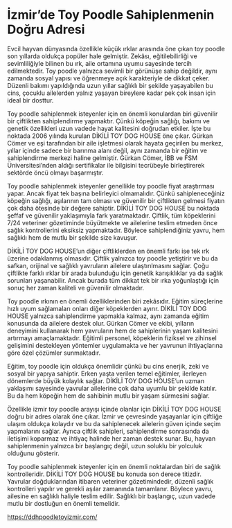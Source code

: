 # İzmir’de Toy Poodle Sahiplenmenin Doğru Adresi
Evcil hayvan dünyasında özellikle küçük ırklar arasında öne çıkan toy poodle son yıllarda oldukça popüler hale gelmiştir. Zekâsı, eğitilebilirliği ve sevimliliğiyle bilinen bu ırk, aile ortamına uyumu sayesinde tercih edilmektedir. Toy poodle yalnızca sevimli bir görünüşe sahip değildir, aynı zamanda sosyal yapısı ve öğrenmeye açık karakteriyle de dikkat çeker. Düzenli bakımı yapıldığında uzun yıllar sağlıklı bir şekilde yaşayabilen bu cins, çocuklu ailelerden yalnız yaşayan bireylere kadar pek çok insan için ideal bir dosttur.

Toy poodle sahiplenmek isteyenler için en önemli konulardan biri güvenilir bir çiftlikten sahiplendirme yapmaktır. Çünkü köpeğin sağlığı, bakımı ve genetik özellikleri uzun vadede hayat kalitesini doğrudan etkiler. İşte bu noktada 2006 yılında kurulan DİKİLİ TOY DOG HOUSE öne çıkar. Gürkan Cömer ve eşi tarafından bir aile işletmesi olarak hayata geçirilen bu merkez, yıllar içinde sadece bir barınma alanı değil, aynı zamanda bir eğitim ve sahiplendirme merkezi haline gelmiştir. Gürkan Cömer, İBB ve FSM Üniversitesi’nden aldığı sertifikalar ile bilgisini tecrübeyle birleştirerek sektörde öncü olmayı başarmıştır.

Toy poodle sahiplenmek isteyenler genellikle toy poodle fiyat araştırması yapar. Ancak fiyat tek başına belirleyici olmamalıdır. Çünkü sahipleneceğiniz köpeğin sağlığı, aşılarının tam olması ve güvenilir bir çiftlikten gelmesi fiyatın çok daha ötesinde bir değere sahiptir. DİKİLİ TOY DOG HOUSE bu noktada şeffaf ve güvenilir yaklaşımıyla fark yaratmaktadır. Çiftlik, tüm köpeklerini 7/24 veteriner gözetiminde büyütmekte ve ailelerine teslim etmeden önce sağlık kontrollerini eksiksiz yapmaktadır. Böylece sahiplendiğiniz yavru, hem sağlıklı hem de mutlu bir şekilde size kavuşur.

DİKİLİ TOY DOG HOUSE’un diğer çiftliklerden en önemli farkı ise tek ırk üzerine odaklanmış olmasıdır. Çiftlik yalnızca toy poodle yetiştirir ve bu da safkan, orijinal ve sağlıklı yavruların ailelere ulaştırılmasını sağlar. Çoğu çiftlikte farklı ırklar bir arada bulunduğu için genetik karışıklıklar ya da sağlık sorunları yaşanabilir. Ancak burada tüm dikkat tek bir ırka yoğunlaştığı için sonuç her zaman kaliteli ve güvenilir olmaktadır.

Toy poodle ırkının en önemli özelliklerinden biri zekâsıdır. Eğitim süreçlerine hızlı uyum sağlamaları onları diğer köpeklerden ayırır. DİKİLİ TOY DOG HOUSE yalnızca sahiplendirme yapmakla kalmaz, aynı zamanda eğitim konusunda da ailelere destek olur. Gürkan Cömer ve ekibi, yılların deneyimini kullanarak hem yavruların hem de sahiplerinin yaşam kalitesini artırmayı amaçlamaktadır. Eğitimli personel, köpeklerin fiziksel ve zihinsel gelişimini destekleyen yöntemler uygulamakta ve her yavrunun ihtiyaçlarına göre özel çözümler sunmaktadır.

Eğitim, toy poodle için oldukça önemlidir çünkü bu cins enerjik, zeki ve sosyal bir yapıya sahiptir. Erken yaşta verilen temel eğitimler, ilerleyen dönemlerde büyük kolaylık sağlar. DİKİLİ TOY DOG HOUSE’un uzman yaklaşımı sayesinde yavrular ailelerine çok daha uyumlu bir şekilde katılır. Bu da hem köpeğin hem de sahibinin mutlu bir yaşam sürmesini sağlar.

Özellikle izmir toy poodle arayışı içinde olanlar için DİKİLİ TOY DOG HOUSE doğru bir adres olarak öne çıkar. İzmir ve çevresinde yaşayanlar için çiftliğe ulaşım oldukça kolaydır ve bu da sahiplenecek ailelerin güven içinde seçim yapmalarını sağlar. Ayrıca çiftlik sahipleri, sahiplendirme sonrasında da iletişimi koparmaz ve ihtiyaç halinde her zaman destek sunar. Bu, hayvan sahiplenmenin yalnızca bir başlangıç değil, uzun soluklu bir yolculuk olduğunu gösterir.

Toy poodle sahiplenmek isteyenler için en önemli noktalardan biri de sağlık kontrolleridir. DİKİLİ TOY DOG HOUSE bu konuda son derece titizdir. Yavrular doğduklarından itibaren veteriner gözetimindedir, düzenli sağlık kontrolleri yapılır ve gerekli aşılar zamanında tamamlanır. Böylece yavru, ailesine en sağlıklı haliyle teslim edilir. Sağlıklı bir başlangıç, uzun vadede mutlu bir dostluğun en önemli temelidir.

https://ddhpoodletoyizmir.com/
